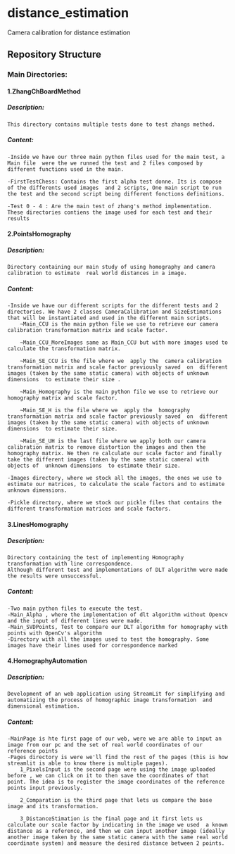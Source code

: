 # distance_estimation
Camera calibration for distance estimation

## Repository Structure
### Main Directories:

#### 1.ZhangChBoardMethod
##### Description:
    This directory contains multiple tests done to test zhangs method.

##### Content:
    -Inside we have our three main python files used for the main test, a Main file  were the we runned the test and 2 files composed by different functions used in the main.

    -FirstTestChess: Contains the first alpha test donne. Its is compose of the differents used images  and 2 scripts, One main script to run the test and the second script being different fonctions definitions.

    -Test 0 - 4 : Are the main test of zhang's method implementation. These directories contiens the image used for each test and their results


#### 2.PointsHomography
##### Description:
    Directory containing our main study of using homography and camera calibration to estimate  real world distances in a image.

##### Content:
    -Inside we have our different scripts for the different tests and 2 directories. We have 2 classes CameraCalibration and SizeEstimations that will be instantiated and used in the different main scripts.
        ~Main_CCU is the main python file we use to retrieve our camera calibration transformation matrix and scale factor.
        
        ~Main_CCU_MoreImages same as Main_CCU but with more images used to calculate the transformation matrix.

        ~Main_SE_CCU is the file where we  apply the  camera calibration transformation matrix and scale factor previously saved  on  different images (taken by the same static camera) with objects of unknown dimensions  to estimate their size .

        ~Main_Homography is the main python file we use to retrieve our homography matrix and scale factor.

        ~Main_SE_H is the file where we  apply the  homography transformation matrix and scale factor previously saved  on  different images (taken by the same static camera) with objects of unknown dimensions  to estimate their size.

        ~Main_SE_UH is the last file where we apply both our camera calibration matrix to remove distortion the images and then the homography matrix. We then re calculate our scale factor and finally take the different images (taken by the same static camera) with objects of  unknown dimensions  to estimate their size.

    -Images directory, where we stock all the images, the ones we use to estimate our matrices, to calculate the scale factors and to estimate unknown dimensions.

    -Pickle directory, where we stock our pickle files that contains the different transformation matrices and scale factors.


#### 3.LinesHomography
##### Description:
    Directory containing the test of implementing Homography transformation with line correspondence.
    Although different test and implementations of DLT algorithm were made the results were unsuccessful.

##### Content:
    -Two main python files to execute the test.
    -Main_Alpha , where the implementation of dlt algorithm without Opencv and the input of different lines were made.
    -Main_SVDPoints, Test to compare our DLT algorithm for homography with points with OpenCv's algorithm
    -Directory with all the images used to test the homography. Some images have their lines used for correspondence marked


#### 4.HomographyAutomation
##### Description:
    Development of an web application using StreamLit for simplifying and automatizing the process of homographic image transformation  and dimensional estimation.

##### Content:
    -MainPage is hte first page of our web, were we are able to input an image from our pc and the set of real world coordinates of our reference points
    -Pages directory is were we'll find the rest of the pages (this is how streamlit is able to know there is multiple pages).
        1_PixelsInput is the second page were using the image uploaded before , we can click on it to then save the coordinates of that point. The idea is to register the image coordinates of the reference points input previously.

        2_Comparation is the third page that lets us compare the base image and its transformation.

        3_DistanceStimation is the final page and it first lets us calculate our scale factor by indicating in the image we used  a known distance as a reference, and then we can input another image (ideally another image taken by the same static camera with the same real world coordinate system) and measure the desired distance between 2 points.





